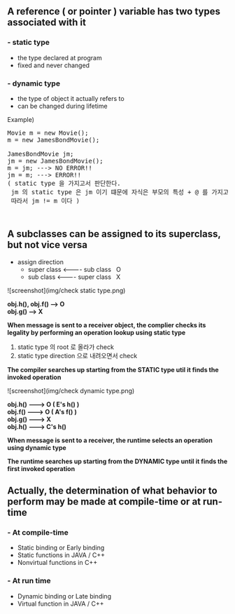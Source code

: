 A reference ( or pointer ) variable has two types associated with it
----------------
### - static type
- the type declared at program<br>
- fixed and never changed<br>


### - dynamic type
- the type of object it actually refers to<br>
- can be changed during lifetime<br>

Example)
<pre>
Movie m = new Movie();
m = new JamesBondMovie();<br>
JamesBondMovie jm;
jm = new JamesBondMovie();
m = jm; ---> NO ERROR!!
jm = m; ---> ERROR!!
( static type 을 가지고서 판단한다.<br> jm 의 static type 은 jm 이기 떄문에 자식은 부모의 특성 + @ 를 가지고 있기 때문에 부모는 자식을 포한하는 관계는 아니다.<br> 따라서 jm != m 이다 )
</pre>
&nbsp;
<br>
A subclasses can be assigned to its superclass, but not vice versa
-----------------
- assign direction
	- super class <---- sub class  &nbsp;&nbsp;O<br>
	- sub class <---- super class  &nbsp;&nbsp;X<br>

![screenshot](img/check static type.png)

**obj.h(), obj.f() --> O<br>
obj.g() --> X<br>**

**When message is sent to a receiver object, the complier checks its legality by performing an operation lookup using static type**

1. static type 의 root 로 올라가 check<br>
2. static type direction 으로 내려오면서 check<br>

**The compiler searches up starting from the STATIC type util it finds the invoked operation**

![screenshot](img/check dynamic type.png)

**obj.h() ---> O ( E's h() )<br>
obj.f() ---> O ( A's f() )<br>
obj.g() ---> X<br>
obj.h() ---> C's h()<br>**

**When message is sent to a receiver, the runtime selects an operation using dynamic type**

**The runtime searches up starting from the DYNAMIC type until it finds the first invoked operation**

Actually, the determination of what behavior to perform may be made at compile-time or at run-time
--------------
### - At compile-time
- Static binding or Early binding<br>
- Static functions in JAVA / C++<br>
- Nonvirtual functions in C++<br>

### - At run time
- Dynamic binding or Late binding<br>
- Virtual function in JAVA / C++<br>